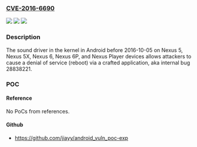 ### [CVE-2016-6690](https://cve.mitre.org/cgi-bin/cvename.cgi?name=CVE-2016-6690)
![](https://img.shields.io/static/v1?label=Product&message=n%2Fa&color=blue)
![](https://img.shields.io/static/v1?label=Version&message=n%2Fa&color=blue)
![](https://img.shields.io/static/v1?label=Vulnerability&message=n%2Fa&color=brighgreen)

### Description

The sound driver in the kernel in Android before 2016-10-05 on Nexus 5, Nexus 5X, Nexus 6, Nexus 6P, and Nexus Player devices allows attackers to cause a denial of service (reboot) via a crafted application, aka internal bug 28838221.

### POC

#### Reference
No PoCs from references.

#### Github
- https://github.com/jiayy/android_vuln_poc-exp

